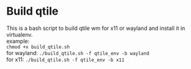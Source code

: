 # Build qtile
This is a bash script to build qtile wm for x11 or wayland and install it in virtualenv.  
example:  
`chmod +x build_qtile.sh`  
for wayland: `./build_qtile.sh -f qtile_env -b wayland`  
for x11: `./build_qtile.sh -f qtile_env -b x11`
